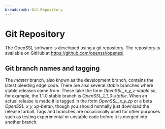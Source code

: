 ```yaml
---
breadcrumb: Git Repository
---
```

# Git Repository

The OpenSSL software is developed using a git repository. The
repository is available on GitHub at <https://github.com/openssl/openssl>.

## Git branch names and tagging

The *master* branch, also known as the development branch, contains the
latest bleeding edge code. There are also several *stable* branches
where stable releases come from. These take the form
*OpenSSL\_x\_y\_z-stable* so, for example, the 1.1.0 stable branch is
*OpenSSL\_1\_1\_0-stable*. When an actual release is made it is tagged
in the form *OpenSSL\_x\_y\_zp* or a beta *OpenSSL\_x\_y\_xp-betan*,
though you should normally just download the release tarball. Tags and
branches are occasionally used for other purposes such as testing
experimental or unstable code before it is merged into another branch.
